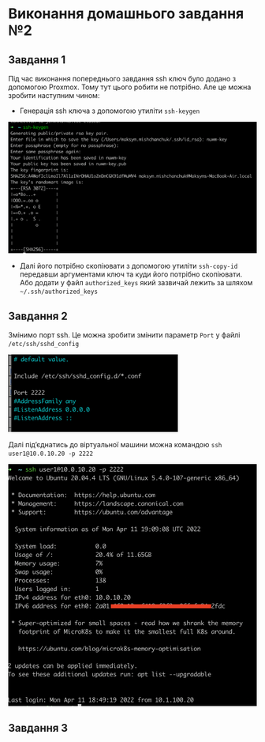 # Виконання домашнього завдання №2

## Завдання 1

Під час виконання попереднього завдання ssh ключ було додано з допомогою Proxmox. Тому тут цього робити не потрібно. Але
це можна зробити наступним чином:

- Генерація ssh ключа з допомогою утиліти `ssh-keygen`

![img.png](img/keygen.png)

- Далі його потрібно скопіювати з допомогою утиліти `ssh-copy-id`  передавши аргументами ключ та куди його потрібно
  скопіювати. Або додати у файл `authorized_keys` який зазвичай лежить за шляхом `~/.ssh/authorized_keys` 

## Завдання 2

Змінимо порт ssh. Це можна зробити змінити параметр `Port` у файлі `/etc/ssh/sshd_config` 

![img.png](img/port.png)

Далі підʼєднатись до віртуальної машини можна командою `ssh user1@10.0.10.20 -p 2222`

![img.png](img/connected.png)

## Завдання 3